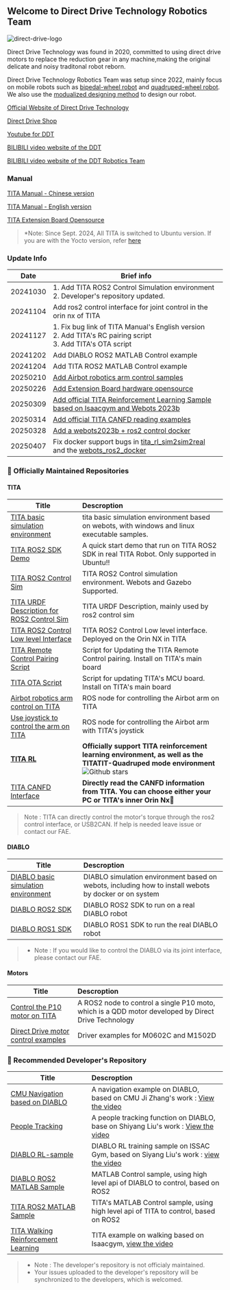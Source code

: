 ## Welcome to Direct Drive Technology Robotics Team
![direct-drive-logo](https://directdrive.com/public/uploads/images/20220221/4830a265658b4afeeccf7deda5bc044d.png)
<!--

**Here are some ideas to get you started:**

🙋‍♀️ A short introduction - what is your organization all about?
🌈 Contribution guidelines - how can the community get involved?
👩‍💻 Useful resources - where can the community find your docs? Is there anything else the community should know?
 Fun facts - what does your team eat for breakfast?
🧙 Remember, you can do mighty things with the power of [Markdown](https://docs.github.com/github/writing-on-github/getting-started-with-writing-and-formatting-on-github/basic-writing-and-formatting-syntax)
-->
Direct Drive Technology was found in 2020, committed to using direct drive motors to replace the reduction gear in any machine,making the original delicate and noisy traditonal robot reborn.

Direct Drive Technology Robotics Team was setup since 2022, mainly focus on mobile robots such as [bipedal-wheel robot](https://www.bilibili.com/video/BV1tM4y1Z7VY?spm_id_from=player_end_recommend_autoplay&vd_source=8ab3473c3214c5120c93d5ac5fbba539) and [quadruped-wheel robot](https://www.bilibili.com/video/BV1Pn4y1R7eg/?spm_id_from=333.337.search-card.all.click). We also use the [modualized designing method](https://www.bilibili.com/video/BV1gf42117yt/?spm_id_from=333.337.search-card.all.click&vd_source=8ab3473c3214c5120c93d5ac5fbba539) to design our robot.



[Official Website of Direct Drive Technology](https://directdrive.com/)

[Direct Drive Shop](https://shop.directdrive.com/)

[Youtube for DDT](https://www.youtube.com/@directdrivetech4558)

[BILIBILI video website of the DDT](https://space.bilibili.com/2110984062?spm_id_from=333.337.0.0)

[BILIBILI video website of the DDT Robotics Team](https://space.bilibili.com/3546755798928026?spm_id_from=333.337.0.0)

### Manual

[TITA Manual - Chinese version](https://tita-development-manual-uc.readthedocs.io/zh-cn/latest/ )

[TITA Manual - English version](https://tita-ubuntu-manual-english.readthedocs.io/en/latest/)

[TITA Extension Board Opensource](https://oshwhub.com/jiqiren01/tita-kuo-zhan-jie-kou-kai-yuan-2024-0620)


> *Note: Since Sept. 2024, All TITA is switched to Ubuntu version. If you are with the Yocto version, refer [here](https://tita-development-manual-ye.readthedocs.io/en/latest/ ) 


### Update Info
| Date        | Brief info   |
| --------   | -----  | 
|20241030|   1. Add TITA ROS2 Control Simulation environment <br>   2. Developer's repository updated. |
|20241104| Add ros2 control interface for joint control in the orin nx of TITA|
|20241127|1. Fix bug link of TITA Manual's English version <br> 2. Add TITA's RC pairing script <br> 3. Add TITA's OTA script|
|20241202|Add DIABLO ROS2 MATLAB Control example|
|20241204|Add TITA ROS2 MATLAB Control example|
|20250210|[Add Airbot robotics arm control samples](https://github.com/DDTRobot/airbot_on_tita)|
|20250226|[Add Extension Board hardware opensource](https://oshwhub.com/jiqiren01/tita-kuo-zhan-jie-kou-kai-yuan-2024-0620)|
|20250309|[Add official TITA Reinforcement Learning Sample based on Isaacgym and Webots 2023b](https://github.com/DDTRobot/tita_rl)|
|20250314|[Add official TITA CANFD reading examples](https://github.com/DDTRobot/TITA_CAN_Inerface/tree/main)|
|20250328|[Add a webots2023b + ros2 control docker](https://github.com/DDTRobot/webots2023b_ros2_docker)|
|20250407|Fix docker support bugs in [tita_rl_sim2sim2real](https://github.com/DDTRobot/tita_rl_sim2sim2real) <br> and the [webots_ros2_docker](https://github.com/DDTRobot/webots2023b_ros2_docker)|

### 🍿 Officially Maintained Repositories

#### TITA
| Title        | Descroption   |
| --------   |:----- | 
| [TITA basic simulation environment](https://github.com/DDTRobot/tita-sim-env)     | tita basic simulation environment based on webots, with windows and linux executable samples.| 
|      [TITA ROS2 SDK Demo](https://github.com/DDTRobot/TITA-SDK-ROS2)                 |      A quick start demo that run on TITA ROS2 SDK in real TITA Robot. Only supported in Ubuntu!!              |
|[TITA ROS2 Control Sim](https://github.com/DDTRobot/TITA_ROS2_Control_Sim) | TITA ROS2 Control simulation environment. Webots and Gazebo Supported.|
|[TITA URDF Description for ROS2 Control Sim](https://github.com/DDTRobot/TITA_Description) |TITA URDF Description, mainly used by ros2 control sim |
|[TITA ROS2 Control Low level Interface](https://github.com/DDTRobot/tita_hardware_ros2_control)| TITA ROS2 Control Low level interface. Deployed on the Orin NX in TITA|
|[TITA Remote Control Pairing Script](https://github.com/DDTRobot/TITA-RC-Pairing)|Script for Updating the TITA Remote Control pairing. Install on TITA's main board|
|[TITA OTA Script](https://github.com/DDTRobot/TITA-OTA)| Script for updating TITA's MCU board. Install on TITA's main board|
|[Airbot robotics arm control on TITA](https://github.com/DDTRobot/airbot_on_tita)| ROS node for controlling the Airbot arm on TITA |
|[Use joystick to control the arm on TITA](https://github.com/DDTRobot/airbot_joy)|ROS node for controlling the Airbot arm with TITA's joystick|
|**[TITA RL](https://github.com/DDTRobot/tita_rl)**|**Officially support TITA reinforcement learning environment, as well as the TITATIT-Quadruped mode environment** ![Github stars](https://img.shields.io/github/stars/DDTRobot/tita_rl.svg)|
|[TITA CANFD Interface](https://github.com/DDTRobot/TITA_CAN_Inerface/tree/main)|**Directly read the CANFD information from TITA. You can choose either your PC or TITA's inner Orin Nx**🌈|
> Note : TITA can directly control the motor's torque through the ros2 control interface, or USB2CAN. If help is needed leave issue or contact our FAE.

#### DIABLO
| Title        | Descroption   |
| --------   |:----- | 
| [DIABLO basic simulation environment](https://github.com/DDTRobot/diablo-sim-env)        |    DIABLO simulation environment based on webots, including how to install webots by docker or on system   | 
| [DIABLO ROS2 SDK](https://github.com/DDTRobot/diablo_ros2)        |    DIABLO ROS2 SDK to run on a real DIABLO robot    |
|[DIABLO ROS1 SDK](https://github.com/DDTRobot/diablo_sdk)| DIABLO ROS1 SDK to run the real DIABLO robot |

>* Note : If you would like to control the DIABLO via its joint interface, please contact our FAE.

#### Motors
| Title        | Descroption   |
| --------   | :------ | 
|[Control the P10 motor on TITA](https://github.com/DDTRobot/p10-ros2-node)| A ROS2 node to control a single P10 moto, which is a QDD motor developed by Direct Drive Technology|
| [Direct Drive motor control examples](https://github.com/DDTRobot/motor-driver-examples)  | Driver examples for M0602C and M1502D  |

### 🧙 Recommended Developer's Repository
| Title        | Descroption   |
| --------   | :-----  | 
|      [CMU Navigation based on DIABLO](https://github.com/DDTRobot/autonomy_stack_diablo_setup)  |    A navigation example on DIABLO, based on CMU Ji Zhang's work : [View the video](https://www.bilibili.com/video/BV1Ws421T7TJ/?spm_id_from=333.1387.homepage.video_card.click)     |
|[People Tracking](https://github.com/DDTRobot/DIABLO_People_Tracking)| A people tracking function on DIABLO, base on Shiyang Liu's work : [View the video](https://www.bilibili.com/video/BV1BZtWebEWF/?spm_id_from=333.337.search-card.all.click) |
|[DIABLO RL-sample](https://github.com/DDTRobot/Col_DIABLO_Issac_RL) | DIABLO RL training sample on ISSAC Gym, based on Siyang Liu's work : [view the video](https://www.bilibili.com/video/BV1WES1YwE1f/?spm_id_from=333.337.search-card.all.click)  |
|[DIABLO ROS2 MATLAB Sample](https://github.com/DDTRobot/diablo_matlab_ros2)|MATLAB Control sample, using high level api of DIABLO to control, based on ROS2|
|[TITA ROS2 MATLAB Sample](https://github.com/DDTRobot/tita_matlab_ros2)|TITA's MATLAB Control sample, using high level api of TITA to control, based on ROS2 |
|[TITA Walking Reinforcement Learning](https://github.com/DDTRobot/TITA_ISAACGYM_DRL)|TITA example on walking based on Isaacgym, [view the video](https://www.bilibili.com/video/BV1FfBAYyEnx/?spm_id_from=333.337.search-card.all.click&vd_source=8ab3473c3214c5120c93d5ac5fbba539)|
>* Note : The developer's repository is not officialy maintained.
>* Your issues uploaded to the developer's repository will be synchronized to the developers, which is welcomed.
